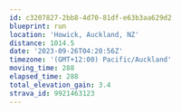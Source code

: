```yaml
---
id: c3207827-2bb8-4d70-81df-e63b3aa629d2
blueprint: run
location: 'Howick, Auckland, NZ'
distance: 1014.5
date: '2023-09-26T04:20:56Z'
timezone: '(GMT+12:00) Pacific/Auckland'
moving_time: 288
elapsed_time: 288
total_elevation_gain: 3.4
strava_id: 9921463123
---
```

